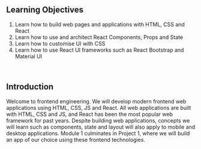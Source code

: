 ## Learning Objectives

1. Learn how to build web pages and applications with HTML, CSS and React
1. Learn how to use and architect React Components, Props and State
1. Learn how to customise UI with CSS
1. Learn how to use React UI frameworks such as React Bootstrap and Material UI

&nbsp;

## Introduction

Welcome to frontend engineering. We will develop modern frontend web applications using HTML, CSS, JS and React. All web applications are built with HTML, CSS and JS, and React has been the most popular web framework for past years. Despite building web applications, concepts we will learn such as components, state and layout will also apply to mobile and desktop applications. Module 1 culminates in Project 1, where we will build an app of our choice using these frontend technologies.
